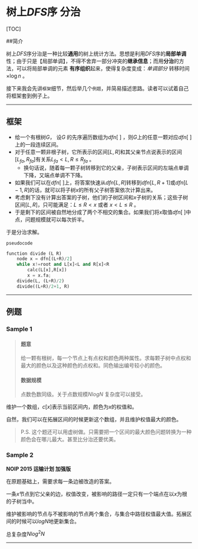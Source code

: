 # 树上$DFS$序 分治

[TOC]

##简介

树上$DFS$序分治是一种比较**通用**的树上统计方法。思想是利用$DFS$序的**局部单调**性；由于只是【局部单调】，不得不舍弃一部分冲突的**继承信息**；而用**分治**的方法，可以将局部单调的元素 **有序组织**起来，使得复杂度变成：*单调部分* 转移时间$\times \log n$ 。

接下来我会先讲`框架`细节，然后举几个`例题`，并简易描述思路。读者可以试着自己将框架套到例子上。

---

## 框架

* 给一个有根树$G$， 设$G$ 的先序遍历数组为$dfn[\ ]$ ，则$G$上的任意一颗对应$dfn[\ ]$上的一段连续区间。
* 对于任意一颗非根子树，它所表示的区间$[L,R]$和其父亲节点说表示的区间$[L_{fa},R_{fa}]$有关系$L_{fa}<L, R\le R_{fa}$ 。
  * 换句话说，随着每一颗子树转移到它的父亲，子树表示区间的左端点单调下降，又端点单调不下降。
* 如果我们可以在$dfn[\ ]$上，将答案快速从$dfn[L,R]$转移到$dfn[L,R+1]$或$dfn[L-1,R]$的话，就可以将子树$x$的所有父子树答案依次计算出来。
* 考虑剩下没有计算出答案的子树，他们的子树区间和$x$子树的关系；这些子树区间$[L,R]$，只可能满足：$L\le R<x$ 或者 $x<L\le R$ 。
* 于是剩下的区间被自然地分成了两个不相交的集合。如果我们将$x$取值$dfn[\ ]$中点，问题规模就可以每次折半。

于是分治求解。

`pseudocode`

```python
function divide (L R)
	node x = dfn[(L+R)/2]
	while x!=root and L[x]<L and R[x]<R
		calc(L[x],R[x])
		x = x.fa;
	divide(L, (L+R)/2)
    divide((L+R)/2+1, R)
```

---

## 例题

### Sample 1

> #### 题意
>
> ​	给一颗有根树，每一个节点上有点权和颜色两种属性。求每颗子树中点权和最大的颜色以及这种颜色的点权和。同色输出编号较小的颜色。
>
> #### 数据规模
>
> 点数色数同级。关于点数规模$NlogN$ 复杂度可以接受。

维护一个数组，$c[x]$表示当前区间内，颜色为$x$的权值和。

自然，我们可以在拓展区间的时候更新这个数组，并且维护权值最大的颜色。

> P.S. 这个题还可以用虚树做。只需要把一个区间的最大颜色问题转换为一种颜色会在哪儿最大。甚至比分治还要优美。

### Sample 2

**NOIP 2015 运输计划 加强版**

在原题基础上，需要求每一条边被改造的答案。



一条$x$节点到它父亲的边，权值改变，被影响的路径一定只有一个端点在以$x$为根的子树当中。

维护被影响的节点与不被影响的节点两个集合，与集合中路径权值最大值。拓展区间的时候可以$logN$地更新集合。

总复杂度$Nlog^2N$

---

